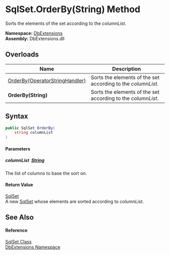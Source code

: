 SqlSet.OrderBy(String) Method
=============================
Sorts the elements of the set according to the *columnList*.
  
**Namespace:** [DbExtensions][1]  
**Assembly:** DbExtensions.dll

Overloads
---------

| Name                                | Description                                                  |
| ----------------------------------- | ------------------------------------------------------------ |
| [OrderBy(OperatorStringHandler)][2] | Sorts the elements of the set according to the *columnList*. |
| **OrderBy(String)**                 | Sorts the elements of the set according to the *columnList*. |


Syntax
------

```csharp
public SqlSet OrderBy(
	string columnList
)
```

#### Parameters

##### *columnList*  [String][3]
The list of columns to base the sort on.

#### Return Value
[SqlSet][4]  
A new [SqlSet][4] whose elements are sorted according to *columnList*.

See Also
--------

#### Reference
[SqlSet Class][4]  
[DbExtensions Namespace][1]  

[1]: ../README.md
[2]: OrderBy.md
[3]: https://learn.microsoft.com/dotnet/api/system.string
[4]: README.md